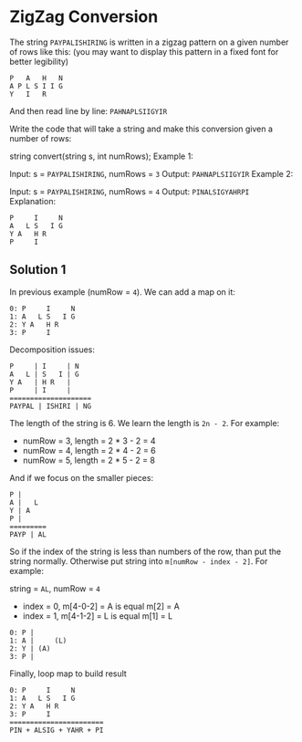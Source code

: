 # ZigZag Conversion

The string `PAYPALISHIRING` is written in a zigzag pattern on a given number of rows like this: (you may want to display this pattern in a fixed font for better legibility)

```
P   A   H   N
A P L S I I G
Y   I   R
```
And then read line by line: `PAHNAPLSIIGYIR`

Write the code that will take a string and make this conversion given a number of rows:

string convert(string s, int numRows);
Example 1:

Input: s = `PAYPALISHIRING`, numRows = `3`
Output: `PAHNAPLSIIGYIR`
Example 2:

Input: s = `PAYPALISHIRING`, numRows = `4`
Output: `PINALSIGYAHRPI`
Explanation:

```
P     I     N
A   L S   I G
Y A   H R
P     I
```

## Solution 1

In previous example (numRow = `4`). We can add a map on it:

```
0: P     I     N
1: A   L S   I G
2: Y A   H R
3: P     I
```

Decomposition issues:

```
P     | I     | N
A   L | S   I | G
Y A   | H R   |
P     | I     |
====================
PAYPAL | ISHIRI | NG
```

The length of the string is 6. We learn the length is `2n - 2`. For example:

- numRow = 3, length = 2 * 3 - 2 = 4
- numRow = 4, length = 2 * 4 - 2 = 6
- numRow = 5, length = 2 * 5 - 2 = 8

And if we focus on the smaller pieces:

```
P |    
A |   L 
Y | A   
P |
=========
PAYP | AL
```

So if the index of the string is less than numbers of the row, than put the string normally. Otherwise put string into `m[numRow - index - 2]`. For example:

string = `AL`, numRow = `4`
- index = 0, m[4-0-2] = A is equal m[2] = A
- index = 1, m[4-1-2] = L is equal m[1] = L

```
0: P |
1: A |     (L)
2: Y | (A)
3: P |
```

Finally, loop map to build result

```
0: P     I     N
1: A   L S   I G
2: Y A   H R
3: P     I
=======================
PIN + ALSIG + YAHR + PI
```
